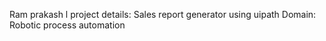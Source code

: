 Ram prakash l
project details:
    Sales report generator using uipath
Domain:
  Robotic process automation

  
